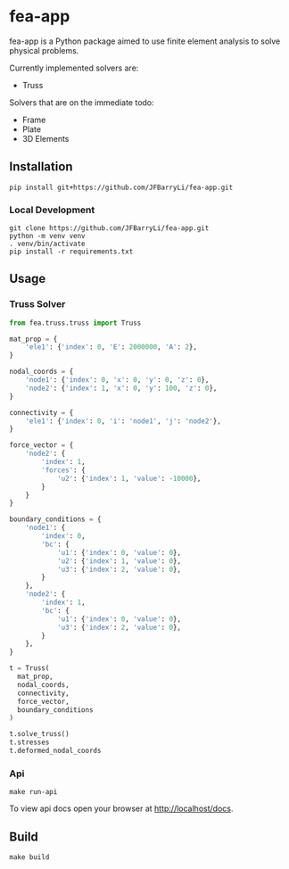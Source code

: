 # fea-app

fea-app is a Python package aimed to use finite element analysis to solve physical problems.

Currently implemented solvers are:
- Truss

Solvers that are on the immediate todo:
- Frame
- Plate
- 3D Elements

## Installation

```shell
pip install git+https://github.com/JFBarryLi/fea-app.git
```

### Local Development

```shell
git clone https://github.com/JFBarryLi/fea-app.git
python -m venv venv
. venv/bin/activate
pip install -r requirements.txt
```

## Usage

### Truss Solver

```Python
from fea.truss.truss import Truss

mat_prop = {
    'ele1': {'index': 0, 'E': 2000000, 'A': 2},
}

nodal_coords = {
    'node1': {'index': 0, 'x': 0, 'y': 0, 'z': 0},
    'node2': {'index': 1, 'x': 0, 'y': 100, 'z': 0},
}

connectivity = {
    'ele1': {'index': 0, 'i': 'node1', 'j': 'node2'},
}

force_vector = {
    'node2': {
        'index': 1,
        'forces': {
            'u2': {'index': 1, 'value': -10000},
        }
    }
}

boundary_conditions = {
    'node1': {
        'index': 0,
        'bc': {
            'u1': {'index': 0, 'value': 0},
            'u2': {'index': 1, 'value': 0},
            'u3': {'index': 2, 'value': 0},
        }
    },
    'node2': {
        'index': 1,
        'bc': {
            'u1': {'index': 0, 'value': 0},
            'u3': {'index': 2, 'value': 0},
        }
    },
}

t = Truss(
  mat_prop,
  nodal_coords,
  connectivity,
  force_vector,
  boundary_conditions
)

t.solve_truss()
t.stresses
t.deformed_nodal_coords
```

### Api

```shell
make run-api
```

To view api docs open your browser at <a href="http://localhost/docs" class="external-link" target="_blank">http://localhost/docs</a>.

## Build

```shell
make build
```
